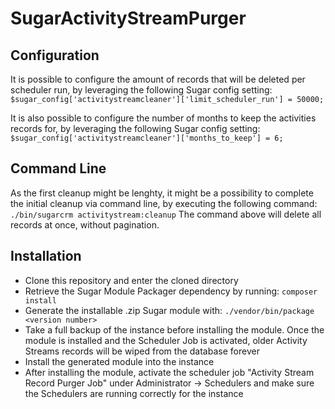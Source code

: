 # SugarActivityStreamPurger

## Configuration
It is possible to configure the amount of records that will be deleted per scheduler run, by leveraging the following Sugar config setting:
`$sugar_config['activitystreamcleaner']['limit_scheduler_run'] = 50000;`

It is also possible to configure the number of months to keep the activities records for, by leveraging the following Sugar config setting:
`$sugar_config['activitystreamcleaner']['months_to_keep'] = 6;`

## Command Line
As the first cleanup might be lenghty, it might be a possibility to complete the initial cleanup via command line, by executing the following command:
`./bin/sugarcrm activitystream:cleanup`
The command above will delete all records at once, without pagination.

## Installation
* Clone this repository and enter the cloned directory
* Retrieve the Sugar Module Packager dependency by running: `composer install`
* Generate the installable .zip Sugar module with: `./vendor/bin/package <version number>`
* Take a full backup of the instance before installing the module. Once the module is installed and the Scheduler Job is activated, older Activity Streams records will be wiped from the database forever
* Install the generated module into the instance
* After installing the module, activate the scheduler job "Activity Stream Record Purger Job" under Administrator -> Schedulers and make sure the Schedulers are running correctly for the instance
